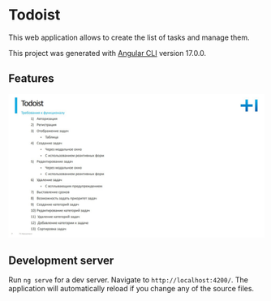 # Todoist
This web application allows to create the list of tasks and manage them.

This project was generated with [Angular CLI](https://github.com/angular/angular-cli) version 17.0.0.
## Features
![Features](readme/photo_2023-11-01_14-03-27.jpg)

## Development server

Run `ng serve` for a dev server. Navigate to `http://localhost:4200/`. The application will automatically reload if you change any of the source files.

